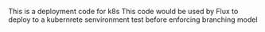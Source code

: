 This is a deployment code for k8s
This code would be used by Flux to deploy to a kubernrete senvironment
test before enforcing branching model
